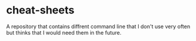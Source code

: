 # cheat-sheets
A repository that contains diffrent command line that I don't use very often but thinks that I would need them in the future.  
